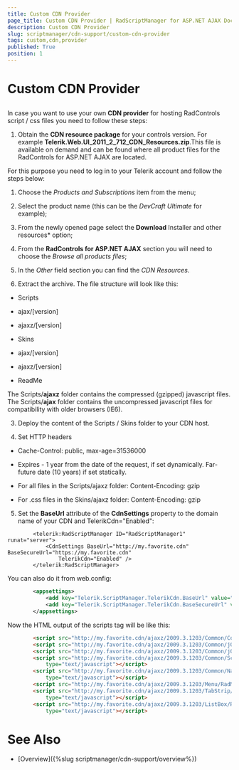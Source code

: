 ```yaml
---
title: Custom CDN Provider
page_title: Custom CDN Provider | RadScriptManager for ASP.NET AJAX Documentation
description: Custom CDN Provider
slug: scriptmanager/cdn-support/custom-cdn-provider
tags: custom,cdn,provider
published: True
position: 1
---
```


# Custom CDN Provider



## 

In case you want to use your own **CDN provider** for hosting RadControls script / css files you need to follow these steps:

1. Obtain the **CDN resource package** for your controls version. For example **Telerik.Web.UI_2011_2_712_CDN_Resources.zip**.This file is available on demand and can be found where all product files for the RadControls for ASP.NET AJAX are located.

For this purpose you need to log in to your Telerik account and follow the steps below:

1. Choose the *Products and Subscriptions* item from the menu;

1. Select the product name (this can be the *DevCraft Ultimate* for example);

1. From the newly opened page select the **Download** Installer and other resources* option;

1. From the **RadControls for ASP.NET AJAX** section you will need to choose the *Browse all products files*;

1. In the *Other* field section you can find the *CDN Resources*.

2. Extract the archive. The file structure will look like this:

* Scripts

* ajax/[version]

* ajaxz/[version]

* Skins

* ajax/[version]

* ajaxz/[version]

* ReadMe

The Scripts/**ajaxz** folder contains the compressed (gzipped) javascript files. The Scripts/**ajax** folder contains the uncompressed javascript files for compatibility with older browsers (IE6).



3. Deploy the content of the Scripts / Skins folder to your CDN host.

4. Set HTTP headers

* Cache-Control: public, max-age=31536000

* Expires - 1 year from the date of the request, if set dynamically. Far-future date (10 years) if set statically.

* For all files in the Scripts/ajaxz folder: Content-Encoding: gzip

* For .css files in the Skins/ajaxz folder: Content-Encoding: gzip



5. Set the **BaseUrl** attribute of the **CdnSettings** property to the domain name of your CDN and TelerikCdn="Enabled":

````ASPNET
	    <telerik:RadScriptManager ID="RadScriptManager1" runat="server">
	        <CdnSettings BaseUrl="http://my.favorite.cdn" BaseSecureUrl="https://my.favorite.cdn"
	            TelerikCdn="Enabled" />
	    </telerik:RadScriptManager>
````



You can also do it from web.config:

````XML
	    <appsettings>  
	        <add key="Telerik.ScriptManager.TelerikCdn.BaseUrl" value="http://my.favorite.cdn "  />   
	        <add key="Telerik.ScriptManager.TelerikCdn.BaseSecureUrl" value="https://my.favorite.cdn "  />
	    </appsettings>
````





Now the HTML output of the scripts tag will be like this:

````HTML
	    <script src="http://my.favorite.cdn/ajaxz/2009.3.1203/Common/Core.js" type="text/javascript"></script>
	    <script src="http://my.favorite.cdn/ajaxz/2009.3.1203/Common/jQuery.js" type="text/javascript"></script>
	    <script src="http://my.favorite.cdn/ajaxz/2009.3.1203/Common/jQueryPlugins.js" type="text/javascript"></script>
	    <script src="http://my.favorite.cdn/ajaxz/2009.3.1203/Common/Scrolling/ScrollingScripts.js"
	        type="text/javascript"></script>
	    <script src="http://my.favorite.cdn/ajaxz/2009.3.1203/Common/Navigation/NavigationScripts.js"
	        type="text/javascript"></script>
	    <script src="http://my.favorite.cdn/ajaxz/2009.3.1203/Menu/RadMenuScripts.js" type="text/javascript"></script>
	    <script src="http://my.favorite.cdn/ajaxz/2009.3.1203/TabStrip/RadTabStripScripts.js"
	        type="text/javascript"></script>
	    <script src="http://my.favorite.cdn/ajaxz/2009.3.1203/ListBox/RadListBoxScripts.js"
	        type="text/javascript"></script>
````



# See Also

 * [Overview]({%slug scriptmanager/cdn-support/overview%})
